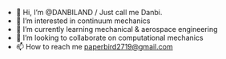 - 👋 Hi, I’m @DANBILAND / Just call me Danbi.
- 👀 I’m interested in continuum mechanics
- 🌱 I’m currently learning mechanical & aerospace engineering
- 💞️ I’m looking to collaborate on computational mechanics
- 📫 How to reach me paperbird2719@gmail.com

<!---
DANBILAND/DANBILAND is a ✨ special ✨ repository because its `README.md` (this file) appears on your GitHub profile.
You can click the Preview link to take a look at your changes.
--->
